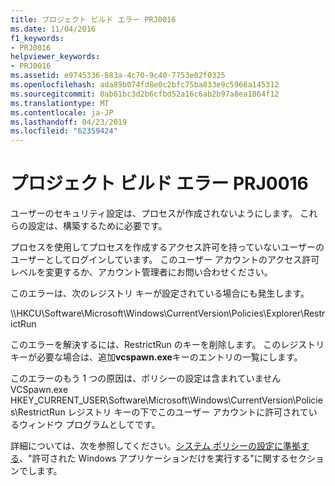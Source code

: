 ```yaml
---
title: プロジェクト ビルド エラー PRJ0016
ms.date: 11/04/2016
f1_keywords:
- PRJ0016
helpviewer_keywords:
- PRJ0016
ms.assetid: e9745336-883a-4c70-9c40-7753e02f0325
ms.openlocfilehash: ada89b074fd8e0c2bfc75ba833e9c5966a145312
ms.sourcegitcommit: 0ab61bc3d2b6cfbd52a16c6ab2b97a8ea1864f12
ms.translationtype: MT
ms.contentlocale: ja-JP
ms.lasthandoff: 04/23/2019
ms.locfileid: "62359424"
---
```

# <a name="project-build-error-prj0016"></a>プロジェクト ビルド エラー PRJ0016

ユーザーのセキュリティ設定は、プロセスが作成されないようにします。 これらの設定は、構築するために必要です。

プロセスを使用してプロセスを作成するアクセス許可を持っていないユーザーのユーザーとしてログインしています。 このユーザー アカウントのアクセス許可レベルを変更するか、アカウント管理者にお問い合わせください。

このエラーは、次のレジストリ キーが設定されている場合にも発生します。

\\\HKCU\Software\Microsoft\Windows\CurrentVersion\Policies\Explorer\RestrictRun

このエラーを解決するには、RestrictRun のキーを削除します。 このレジストリ キーが必要な場合は、追加**vcspawn.exe**キーのエントリの一覧にします。

このエラーのもう 1 つの原因は、ポリシーの設定は含まれていません VCSpawn.exe HKEY_CURRENT_USER\Software\Microsoft\Windows\CurrentVersion\Policies\RestrictRun レジストリ キーの下でこのユーザー アカウントに許可されているウィンドウ プログラムとしてです。

詳細については、次を参照してください。[システム ポリシーの設定に準拠する](https://msdn.microsoft.com/library/aa372139)、"許可された Windows アプリケーションだけを実行する"に関するセクションでします。